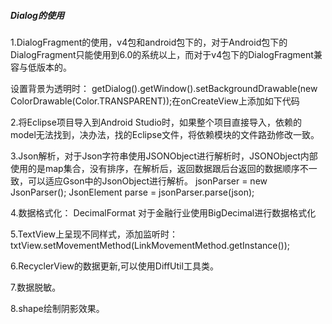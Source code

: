 ##### Dialog的使用

1.DialogFragment的使用，v4包和android包下的，对于Android包下的DialogFragment只能使用到6.0的系统以上，而对于v4包下的DialogFragment兼容与低版本的。

设置背景为透明时： getDialog().getWindow().setBackgroundDrawable(new ColorDrawable(Color.TRANSPARENT));在onCreateView上添加如下代码

2.将Eclipse项目导入到Android Studio时，如果整个项目直接导入，依赖的model无法找到，决办法，找的Eclipse文件，将依赖模块的文件路劲修改一致。

3.Json解析，对于Json字符串使用JSONObject进行解析时，JSONObject内部使用的是map集合，没有排序，在解析后，返回数据跟后台返回的数据顺序不一致，可以适应Gson中的JsonObject进行解析。
 jsonParser = new JsonParser();
 JsonElement parse = jsonParser.parse(json);
 
 4.数据格式化：
 DecimalFormat 对于金融行业使用BigDecimal进行数据格式化
 
 5.TextView上呈现不同样式，添加监听时：txtView.setMovementMethod(LinkMovementMethod.getInstance());  
 
 6.RecyclerView的数据更新,可以使用DiffUtil工具类。

7.数据脱敏。

8.shape绘制阴影效果。
<selector xmlns:android="http://schemas.android.com/apk/res/android">
    <item android:state_pressed="true">
        <layer-list>
            <item android:left="4dp" android:top="4dp">
                <shape>
                    <solid android:color="#ff58bb52" />
                    <corners android:radius="30dip"/>
                </shape>
            </item>
        </layer-list>
    </item>
    <item>
        <layer-list>
            <!-- SHADOW LAYER -->
            <item android:left="4dp" android:top="4dp">
                <shape>
                    <solid android:color="#66000000" />
                    <corners android:radius="30dip"/>
                </shape>
            </item>
            <!-- CONTENT LAYER -->
            <item android:bottom="4dp" android:right="4dp">
                <shape>
                    <solid android:color="#ff58bb52" />
                    <corners android:radius="30dip"/>
                </shape>
            </item>
        </layer-list>
    </item>
</selector>

